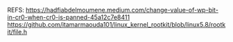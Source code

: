 REFS:
https://hadfiabdelmoumene.medium.com/change-value-of-wp-bit-in-cr0-when-cr0-is-panned-45a12c7e8411
https://github.com/itamarmaouda101/linux_kernel_rootkit/blob/linux5.8/rootkit/file.h